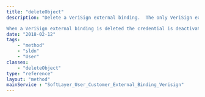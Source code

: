 ```yaml
---
title: "deleteObject"
description: "Delete a VeriSign external binding.  The only VeriSign external binding that can be deleted through this method is the free VeriSign external binding for the master user of a SoftLayer account. All other external bindings must be canceled using the SoftLayer service cancellation form. 

When a VeriSign external binding is deleted the credential is deactivated in VeriSign's system for use on the SoftLayer site and the $0 billing item associated with the free VeriSign external binding is cancelled. "
date: "2018-02-12"
tags:
    - "method"
    - "sldn"
    - "User"
classes:
    - "deleteObject"
type: "reference"
layout: "method"
mainService : "SoftLayer_User_Customer_External_Binding_Verisign"
---
```

